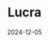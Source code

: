 ---  
layout: startup_page  
title: "Lucra"  
id: "lucrasports.com"  
permalink: "/lucralucrasports.com12052024/"  
website: "https://www.lucrasports.com/"  
funding_round: ""  
funding_amount: "$10M"  
investors: "7GC, SeventySix Capital, Steve Kuhn, Giannis Antetokounmpo, Ark Invest, Simplex Equity, Arthur Blank, Dennis Wong, Donna Orender, John Isner, James Blake, Zach Ertz, Emmanuel Sanders"  
about: "Lucra provides social gamification technology for consumer platforms, aiming to bring offline competitions online in a safe and trackable way. It offers a white-label SDK allowing clients to embed gamified loyalty experiences into their apps or websites, driving engagement and revenue through low-stakes competitions."  
markets: "Gamification, Loyalty Programs, Hospitality, Entertainment, Sports, eSports, Fantasy Sports, Gaming"  
hq: "New York, New York, United States"  
founded_year: "2019"  
linkedin: "https://www.linkedin.com/company/lucra-sports"  
twitter: "https://twitter.com/LucraSports"  
instagram: ""  
facebook: "https://www.facebook.com/lucrasports"  
crunchbase: "https://www.crunchbase.com/organization/lucra-sports"  
pitchbook: "https://pitchbook.com/profiles/company/462168-64"  

date_display: "05-Dec-2024"  
date: "2024-12-05"

# SEO Optimization  
meta_title: "Lucra -  Funding ($10M)"  
meta_description: "Lucra, Lucra provides social gamification technology for consumer platforms, aiming to bring offline competitions online in a safe and trackable way. It offe..."  
meta_keywords: "Lucra, Gamification, Loyalty Programs, Hospitality, Entertainment, Sports, eSports, Fantasy Sports, Gaming,  funding"  
canonical_url: "https://startup.projectstartups.com/lucralucrasports.com12052024/"  
---